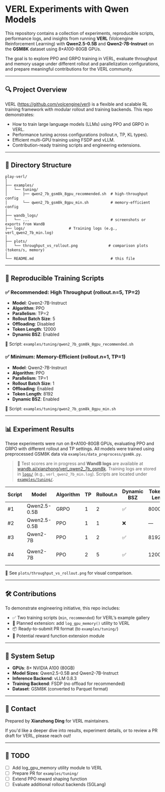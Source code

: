 
# VERL Experiments with Qwen Models

This repository contains a collection of experiments, reproducible scripts, performance logs, and insights from running **VERL** (Volcengine Reinforcement Learning) with **Qwen2.5-0.5B** and **Qwen2-7B-Instruct** on the **GSM8K** dataset using 8×A100-80GB GPUs.

The goal is to explore PPO and GRPO training in VERL, evaluate throughput and memory usage under different rollout and parallelization configurations, and prepare meaningful contributions for the VERL community.

---

## 🔍 Project Overview

VERL (https://github.com/volcengine/verl) is a flexible and scalable RL training framework with modular rollout and training backends. This repo demonstrates:

- How to train large language models (LLMs) using PPO and GRPO in VERL.
- Performance tuning across configurations (rollout.n, TP, KL types).
- Efficient multi-GPU training using FSDP and vLLM.
- Contribution-ready training scripts and engineering extensions.

---

## 📁 Directory Structure

```
play-verl/
│
├── examples/
│   └── tuning/
│       ├── qwen2_7b_gsm8k_8gpu_recommended.sh  # high-throughput config
│       └── qwen2_7b_gsm8k_8gpu_min.sh          # memory-efficient config
│
├── wandb_logs/
│   └── ...                                     # screenshots or exports from WandB
├── logs/                    # Training logs (e.g., verl_qwen2_7b_min.log)
│
├── plots/
│   └── throughput_vs_rollout.png              # comparison plots (tokens/s, memory)
│
└── README.md                                   # this file
```

---

## 🚀 Reproducible Training Scripts

### ✅ Recommended: High Throughput (rollout.n=5, TP=2)
- **Model**: Qwen2-7B-Instruct
- **Algorithm**: PPO
- **Parallelism**: TP=2
- **Rollout Batch Size**: 5
- **Offloading**: Disabled
- **Token Length**: 12000
- **Dynamic BSZ**: Enabled

📄 Script: `examples/tuning/qwen2_7b_gsm8k_8gpu_recommended.sh`

### ✅ Minimum: Memory-Efficient (rollout.n=1, TP=1)
- **Model**: Qwen2-7B-Instruct
- **Algorithm**: PPO
- **Parallelism**: TP=1
- **Rollout Batch Size**: 1
- **Offloading**: Enabled
- **Token Length**: 8192
- **Dynamic BSZ**: Enabled

📄 Script: `examples/tuning/qwen2_7b_gsm8k_8gpu_min.sh`

---

## 📊 Experiment Results
These experiments were run on 8×A100-80GB GPUs, evaluating PPO and GRPO with different rollout and TP settings. All models were trained using preprocessed GSM8K data via `examples/data_preprocess/gsm8k.py`.

> 📝 Test scores are in progress and **WandB logs** are available at [wandb.ai/xianzhong/verl_qwen2_7b_gsm8k](https://wandb.ai/xianzhong/verl_qwen2_7b_gsm8k). Training logs are stored in [`logs/`](logs/) (e.g., `verl_qwen2_7b_min.log`). Scripts are located under [`examples/tuning/`](examples/tuning/).

| Script | Model           | Algorithm | TP | Rollout.n | Dynamic BSZ | Token Len | Test Score | Script Name                            | Throughput (tok/s) | Memory Use | WandB Link                                                                 | Notes                                                              |
|--------|------------------|-----------|----|-----------|-------------|-----------|------------|----------------------------------------|---------------------|-------------|---------------------------------------------------------------------------|--------------------------------------------------------------------|
| #1     | Qwen2.5-0.5B     | GRPO      | 1  | 2         | ✅           | 8000      | 0.5155     | `train_ppo_qwen2.5_0.5b_gpu1.sh`       | 461.9                 | 65.7         | [Run #1](https://wandb.ai/xianzhong/verl_qwen2_7b_gsm8k)                  | GRPO early test                                                    |
| #2     | Qwen2.5-0.5B     | PPO       | 1  | 1         | ❌           | —         | 0.4989        | `train_ppo_qwen2.5_0.5b_gpu1.sh`       | 1322.3                 | 57.9         | [Run #2](https://wandb.ai/xianzhong/verl_qwen2_7b_gsm8k)                  | PPO baseline                                                       |
| #3     | Qwen2-7B         | PPO       | 1  | 2         | ✅           | 8192      | N/A        | `qwen2_7b_gsm8k_8gpu_min.sh`           | TBD                 | TBD         | [Run #3](https://wandb.ai/xianzhong/verl_qwen2_7b_gsm8k)                  | Balanced config                                                    |
| #4     | Qwen2-7B         | PPO       | 2  | 5         | ✅           | 12000     | N/A        | `qwen2_7b_gsm8k_8gpu_recommended.sh`   | TBD                 | TBD         | [Run #4](https://wandb.ai/xianzhong/verl_qwen2_7b_gsm8k)                  | Best throughput, preferred                                         |

📌 See `plots/throughput_vs_rollout.png` for visual comparison.

---

## 🛠 Contributions

To demonstrate engineering initiative, this repo includes:

- ✅ Two training scripts (`min`, `recommended`) for VERL’s example gallery
- 🧠 Planned extension: add `log_gpu_memory()` utility to VERL
- 📦 Ready-to-submit PR format (to `examples/tuning/`)
- 🔁 Potential reward function extension module

---

## 🧠 System Setup

- **GPUs**: 8× NVIDIA A100 (80GB)
- **Model Sizes**: Qwen2.5-0.5B and Qwen2-7B-Instruct
- **Inference Backend**: vLLM 0.8.3
- **Training Backend**: FSDP (no offload for recommended)
- **Dataset**: GSM8K (converted to Parquet format)

---

## 📮 Contact

Prepared by **Xianzhong Ding** for VERL maintainers.

If you'd like a deeper dive into results, experiment details, or to review a PR draft for VERL, please reach out!

---

## 🧩 TODO

- [ ] Add log_gpu_memory utility module to VERL
- [ ] Prepare PR for `examples/tuning/`
- [ ] Extend PPO reward shaping function
- [ ] Evaluate additional rollout backends (SGLang)
